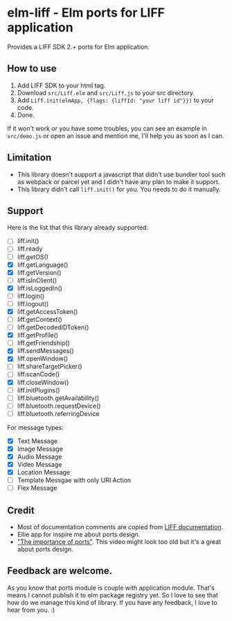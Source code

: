 # elm-liff - Elm ports for LIFF application

Provides a LIFF SDK 2.+ ports for Elm application.

## How to use

1. Add LIFF SDK to your html tag.
2. Download `src/Liff.elm` and `src/Liff.js` to your src directory.
3. Add `Liff.init(elmApp, {flags: {liffId: "your liff id"}})` to your code.
4. Done.

If it won't work or you have some troubles, you can see an example
in `src/demo.js` or open an issue and mention me, I'll help you as
soon as I can.

## Limitation

- This library doesn't support a javascript that didn't
  use bundler tool such as webpack or parcel yet and I didn't
  have any plan to make it support.
- This library didn't call `liff.init()` for you. You needs
  to do it manually.

## Support

Here is the list that this library already supported:

- [ ] liff.init()
- [ ] liff.ready
- [ ] liff.getOS()
- [x] liff.getLanguage()
- [x] liff.getVersion()
- [ ] liff.isInClient()
- [x] liff.isLoggedIn()
- [ ] liff.login()
- [ ] liff.logout()
- [x] liff.getAccessToken()
- [ ] liff.getContext()
- [ ] liff.getDecodedIDToken()
- [x] liff.getProfile()
- [ ] liff.getFriendship()
- [x] liff.sendMessages()
- [x] liff.openWindow()
- [ ] liff.shareTargetPicker()
- [ ] liff.scanCode()
- [x] liff.closeWindow()
- [ ] liff.initPlugins()
- [ ] liff.bluetooth.getAvailability()
- [ ] liff.bluetooth.requestDevice()
- [ ] liff.bluetooth.referringDevice

For message types:

- [x] Text Message
- [x] Image Message
- [x] Audio Message
- [x] Video Message
- [x] Location Message
- [ ] Template Messgae with only URI Action
- [ ] Flex Message

## Credit

- Most of documentation comments are copied from [LIFF documentation](https://developers.line.biz/en/reference/liff/).
- Ellie app for inspire me about ports design.
- ["The importance of ports"](https://www.youtube.com/channel/UCOpGiN9AkczVjlpGDaBwQrQ). This video might
  look too old but it's a great about ports design.

## Feedback are welcome.

As you know that ports module is couple with application module. That's means
I cannot publish it to elm package registry yet. So I love to see that
how do we manage this kind of library. If you have any feedback, I love to
hear from you. :)

